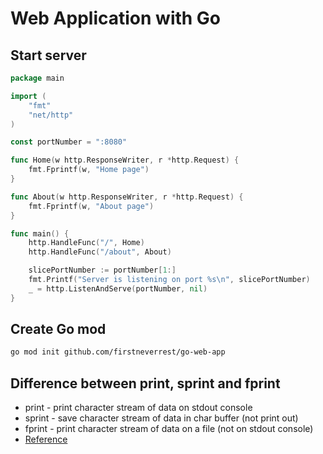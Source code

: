 # Web Application with Go

## Start server

```go
package main

import (
	"fmt"
	"net/http"
)

const portNumber = ":8080"

func Home(w http.ResponseWriter, r *http.Request) {
	fmt.Fprintf(w, "Home page")
}

func About(w http.ResponseWriter, r *http.Request) {
	fmt.Fprintf(w, "About page")
}

func main() {
	http.HandleFunc("/", Home)
	http.HandleFunc("/about", About)

	slicePortNumber := portNumber[1:]
	fmt.Printf("Server is listening on port %s\n", slicePortNumber)
	_ = http.ListenAndServe(portNumber, nil)
}


```

## Create Go mod

```bash
go mod init github.com/firstneverrest/go-web-app
```

## Difference between print, sprint and fprint

- print - print character stream of data on stdout console
- sprint - save character stream of data in char buffer (not print out)
- fprint - print character stream of data on a file (not on stdout console)
- [Reference](https://www.geeksforgeeks.org/difference-printf-sprintf-fprintf/)

